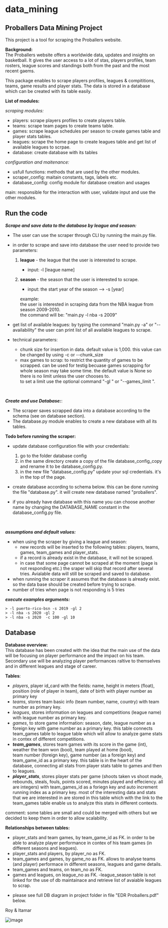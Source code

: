 # data_mining
## Proballers Data Mining Project

This project is a tool for scraping the Proballers website.

**Background:** <br>
The Proballers website offers a worldwide data, updates and insights on basketball.
It gives the user access to a lot of stas, players profiles, team rosters, league scores and standings
both from the past and the most recent gaems.

This package enables to scrape players profiles, leagues & compititions, teams, game results and player stats.
The data is stored in a database which can be created with its table easily.

**List of modules:**<br>

_scraping modules:_<br>

- players: scrape players profiles to create players table.
- teams: scrape team pages to create teams table.
- games: scrape league schedules per season to create games table and player stats tables.
- leagues: scrape the home page to create leagues table and get list of available leagues to scrpae.
- database: create database with its tables

_configuration and maitenance:_
- usfull functions: methods that are used by the other modules.
- scraper_config: maitain constants, tags, labels etc.
- database_config: config module for database creation and usages

main: responsible for the interaction with user, validate input and use the other modules.


## Run the code
_**Scrape and save data to the database by league and season:**_

* The user can use the scraper through CLI by running the main.py file.
*  in order to scrape and save into database the user need to provide two parameters:
    1. **league** - the league that the user is interested to scrape.
        - input: -l [league name]
    2. **season** - the season that the user is interested to scrape.
        - input: the start year of the season --> -s [year]
  
        example:<br>
              the user is interested in scraping data from the NBA league from season 2009-2010.<br>the command will be: "main.py -l nba -s 2009"<br>
   
* get list of available leagues: by typing the command "main.py -a" or "--availability" the user can print list of all available leagues to scrape.

* technical parameters:
   - chunk size for insertion in data. default value is 1,000. this value can be changed by using -c <your chunk size> or --chunk_size <your chunk size>
   - max games to scrap: to restrict the quantity of games to be scrapped. can be used for testig becuase games scrapping for whole season may take some time.
      the default value is None so there is no limit unless the user chooses to.<br>
        to set a limit use the optional command "-gl <max games to scrap>" or "--games_limit <max games to scrap>".
<br>
     
_**Create and use Database:**_:<br>

- The scraper saves scrapped data into a database according to the schema (see on database section).
- The database.py module enables to create a new database with all its tables.<br>

**Todo before running the scraper:**
- update database configuration file with your credentials:
    1. go to the folder database config
    2. in the same directory create a copy of the file database_config_copy and
    rename it to be database_config.py.
    3. in the new file "database_config.py" update your sql credentials. it's in the top of the page.

- create database according to schema below. this can be done running the file "database.py". it will create new database named "proballers".
- if you already have database with this name you can choose another name by changing the DATABASE_NAME constant in the database_config.py file.
   
<br>
  
_**assumptions and default values:**_<br>
- when using the scraper by giving a league and season:
    - new records will be inserted to the following tables: players, teams, games, team_games and player_stats.
    - if a record is already exist in the database, it will not be scraped.
    - in case that some page cannot be scraped at the moment (page is not responding etc.) 
      the sraper will skip that record after several tries. Avialable data will still be scraped and saved to database.
- when running the scraper it assumes that the database is already exist. so the data base should be created before trying to scrape.
- number of tries when page is not responding  is 5 tries

_**execute examples arguments:**_<br>
```
> -l puerto-rico-bsn -s 2019 -gl 2
> -l nba -s 2020 -gl 2
> -l nba -s 2020  -c 100 -gl 10
```

## Database

**Database overview:**<br>
This database has been created with the idea that the main use of the data will be focusing on player performance and the impact on his team. Secondary use will be analyzing player performances raltive to themselves and in different leagues and stage of career.

**Tables**:
- _players_, player id_card with the fields: name, height in meters (float), position (role of player in team), date of birth with player number as primary key
- _teams_, stores team basic info (team number, name, country) with team number as primary key.
- _leagues_, stores information on leagues and competitions (league name) with league number as primary key.
- _games_, to store game information: season, date, league number as a foreign key with game number as a primary key. this table connects team_games table to league table which will allow to analyze game stats in contex of different competitions.
- _**team_games**_, stores team games with its score in the game (int), weather the team won (bool), team played at home (bool), <br>
        team number (foreign key), game number (as a foreign key) and team_game_id as a primary key.    this table is in the heart of the database, connecting all stats from               player stats table to games and then to leagues.
- _**player_stats**_, stores player stats per game (shoots taken vs shoot made, rebounds, steals, fouls, points scored, minutes played and effeciency. all are integers) with team_games_id as a foriegn key and auto increment running index as a primary key. most of the interesting data and stats that we are interested in are stored in this table  which with the link to the team_games table enable us to analyze this stats in different contexts.

comment: some tables are small and could be merged with others but we decided to keep them in order to allow scalability.

**Relationships between tables:**
- player_stats and team games, by team_game_id as FK. in order to be able to analyze player performance in contex of his team games (in different seasons and leagues).
- player_stats and players, by player_no as FK.
- team_games and games, by game_no as FK. allows to analyse teams (and player) performace in different seasons, leagues and game details.
- team_games and teams, on team_no as FK.
- games and leagues, on league_no as FK.
-league_season table is not linked for the use of db maintainace and retrieve list of avaiable leagues to scrap.

* please see full DB diagram in project folder in file "EDR Proballers.pdf" below.

Roy & Itamar
  
![image](https://user-images.githubusercontent.com/79038127/110879701-1a48ce00-82e6-11eb-9b5e-888867ba9d6a.png)


